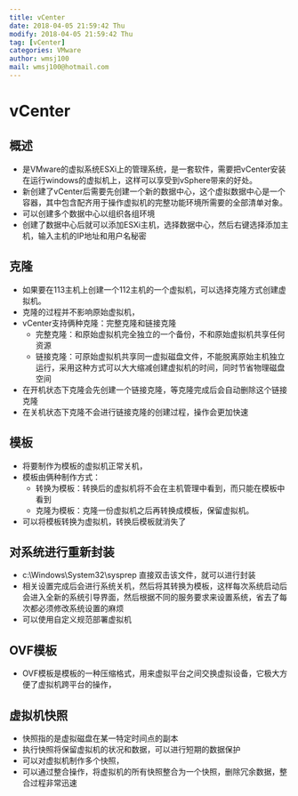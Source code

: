 ```yaml
---
title: vCenter
date: 2018-04-05 21:59:42 Thu
modify: 2018-04-05 21:59:42 Thu
tag: [vCenter]
categories: VMware
author: wmsj100
mail: wmsj100@hotmail.com
---
```


# vCenter

## 概述
- 是VMware的虚拟系统ESXi上的管理系统，是一套软件，需要把vCenter安装在运行windows的虚拟机上，这样可以享受到vSphere带来的好处。
- 新创建了vCenter后需要先创建一个新的数据中心，这个虚拟数据中心是一个容器，其中包含配齐用于操作虚拟机的完整功能环境所需要的全部清单对象。
- 可以创建多个数据中心以组织各组环境
- 创建了数据中心后就可以添加ESXi主机，选择数据中心，然后右键选择添加主机，输入主机的IP地址和用户名秘密

## 克隆
- 如果要在113主机上创建一个112主机的一个虚拟机，可以选择克隆方式创建虚拟机。
- 克隆的过程并不影响原始虚拟机，
- vCenter支持俩种克隆：完整克隆和链接克隆
	- 完整克隆：和原始虚拟机完全独立的一个备份，不和原始虚拟机共享任何资源
	- 链接克隆：可原始虚拟机共享同一虚拟磁盘文件，不能脱离原始主机独立运行，采用这种方式可以大大缩减创建虚拟机的时间，同时节省物理磁盘空间
- 在开机状态下克隆会先创建一个链接克隆，等克隆完成后会自动删除这个链接克隆
- 在关机状态下克隆不会进行链接克隆的创建过程，操作会更加快速

## 模板
- 将要制作为模板的虚拟机正常关机，
- 模板由俩种制作方式：
	- 转换为模板：转换后的虚拟机将不会在主机管理中看到，而只能在模板中看到
	- 克隆为模板：克隆一份虚拟机之后再转换成模板，保留虚拟机。
- 可以将模板转换为虚拟机，转换后模板就消失了

## 对系统进行重新封装
- c:\Windows\System32\sysprep 直接双击该文件，就可以进行封装
- 相关设置完成后会进行系统关机，然后将其转换为模板，这样每次系统启动后会进入全新的系统引导界面，然后根据不同的服务要求来设置系统，省去了每次都必须修改系统设置的麻烦
- 可以使用自定义规范部署虚拟机

## OVF模板
- OVF模板是模板的一种压缩格式，用来虚拟平台之间交换虚拟设备，它极大方便了虚拟机跨平台的操作，

## 虚拟机快照
- 快照指的是虚拟磁盘在某一特定时间点的副本
- 执行快照将保留虚拟机的状况和数据，可以进行短期的数据保护
- 可以对虚拟机制作多个快照，
- 可以通过整合操作，将虚拟机的所有快照整合为一个快照，删除冗余数据，整合过程非常迅速

